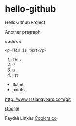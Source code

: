 # hello-github
Hello Github Project

Another pragraph

code ex

```
<p>This is text</p>
```

1. This
2. is
3. a
4. list

* Bullet 
* points

http://www.arslanaybars.com/git

[Google](http://www.google.com.tr)

<bold>Faydalı Linkler</bold>
[Coolors.co](http://app.coolors.co/50514f-71888d-ffeb3b-8f8685-8d796f)
